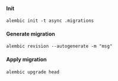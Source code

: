 #### Init
`alembic init -t async .migrations`

#### Generate migration
`alembic revision --autogenerate -m "msg"`

#### Apply migration
`alembic upgrade head`
